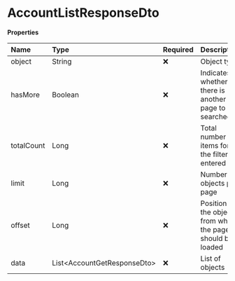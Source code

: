 # AccountListResponseDto

**Properties**

| Name       | Type                          | Required | Description                                                 |
| :--------- | :---------------------------- | :------- | :---------------------------------------------------------- |
| object     | String                        | ❌       | Object type                                                 |
| hasMore    | Boolean                       | ❌       | Indicates whether there is another page to be searched      |
| totalCount | Long                          | ❌       | Total number of items for the filters entered               |
| limit      | Long                          | ❌       | Number of objects per page                                  |
| offset     | Long                          | ❌       | Position of the object from which the page should be loaded |
| data       | List\<AccountGetResponseDto\> | ❌       | List of objects                                             |

<!-- This file was generated by liblab | https://liblab.com/ -->
